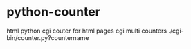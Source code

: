 # python-counter
html python cgi couter for html pages cgi multi counters ./cgi-bin/counter.py?countername

